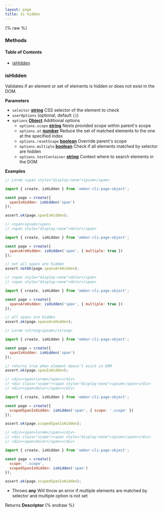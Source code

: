 ```yaml
---
layout: page
title: Is hidden
---
```


{% raw %}
### Methods


<!-- Generated by documentation.js. Update this documentation by updating the source code. -->

#### Table of Contents

-   [isHidden](#ishidden)

### isHidden

Validates if an element or set of elements is hidden or does not exist in the DOM.

**Parameters**

-   `selector` **[string](https://developer.mozilla.org/docs/Web/JavaScript/Reference/Global_Objects/String)** CSS selector of the element to check
-   `userOptions`   (optional, default `{}`)
-   `options` **[Object](https://developer.mozilla.org/docs/Web/JavaScript/Reference/Global_Objects/Object)** Additional options
    -   `options.scope` **[string](https://developer.mozilla.org/docs/Web/JavaScript/Reference/Global_Objects/String)** Nests provided scope within parent's scope
    -   `options.at` **[number](https://developer.mozilla.org/docs/Web/JavaScript/Reference/Global_Objects/Number)** Reduce the set of matched elements to the one at the specified index
    -   `options.resetScope` **[boolean](https://developer.mozilla.org/docs/Web/JavaScript/Reference/Global_Objects/Boolean)** Override parent's scope
    -   `options.multiple` **[boolean](https://developer.mozilla.org/docs/Web/JavaScript/Reference/Global_Objects/Boolean)** Check if all elements matched by selector are hidden
    -   `options.testContainer` **[string](https://developer.mozilla.org/docs/Web/JavaScript/Reference/Global_Objects/String)** Context where to search elements in the DOM

**Examples**

```javascript
// Lorem <span style="display:none">ipsum</span>

import { create, isHidden } from 'ember-cli-page-object';

const page = create({
  spanIsHidden: isHidden('span')
});

assert.ok(page.spanIsHidden);
```

```javascript
// <span>ipsum</span>
// <span style="display:none">dolor</span>

import { create, isHidden } from 'ember-cli-page-object';

const page = create({
  spansAreHidden: isHidden('span', { multiple: true })
});

// not all spans are hidden
assert.notOk(page.spansAreHidden);
```

```javascript
// <span style="display:none">dolor</span>
// <span style="display:none">dolor</span>

import { create, isHidden } from 'ember-cli-page-object';

const page = create({
  spansAreHidden: isHidden('span', { multiple: true })
});

// all spans are hidden
assert.ok(page.spansAreHidden);
```

```javascript
// Lorem <strong>ipsum</strong>

import { create, isHidden } from 'ember-cli-page-object';

const page = create({
  spanIsHidden: isHidden('span')
});

// returns true when element doesn't exist in DOM
assert.ok(page.spanIsHidden);
```

```javascript
// <div><span>lorem</span></div>
// <div class="scope"><span style="display:none">ipsum</span></div>
// <div><span>dolor</span></div>

import { create, isHidden } from 'ember-cli-page-object';

const page = create({
  scopedSpanIsHidden: isHidden('span', { scope: '.scope' })
});

assert.ok(page.scopedSpanIsHidden);
```

```javascript
// <div><span>lorem</span></div>
// <div class="scope"><span style="display:none">ipsum</span></div>
// <div><span>dolor</span></div>

import { create, isHidden } from 'ember-cli-page-object';

const page = create({
  scope: '.scope',
  scopedSpanIsHidden: isHidden('span')
});

assert.ok(page.scopedSpanIsHidden);
```

-   Throws **any** Will throw an error if multiple elements are matched by selector and multiple option is not set

Returns **Descriptor** 
{% endraw %}